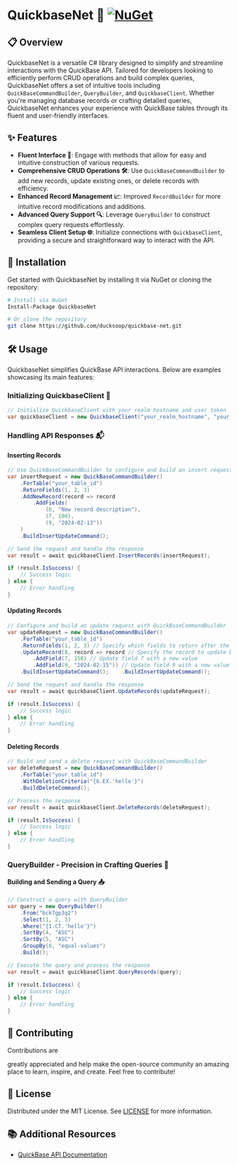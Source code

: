 # QuickbaseNet 🚀 [![NuGet](https://img.shields.io/nuget/v/QuickbaseNet?label=NuGet&logo=nuget&style=flat-square)](https://www.nuget.org/packages/QuickbaseNet/)

## 📋 Overview

QuickbaseNet is a versatile C# library designed to simplify and streamline interactions with the QuickBase API. Tailored for developers looking to efficiently perform CRUD operations and build complex queries, QuickbaseNet offers a set of intuitive tools including `QuickBaseCommandBuilder`, `QueryBuilder`, and `QuickbaseClient`. Whether you're managing database records or crafting detailed queries, QuickbaseNet enhances your experience with QuickBase tables through its fluent and user-friendly interfaces.

## ✨ Features

- **Fluent Interface 🌊**: Engage with methods that allow for easy and intuitive construction of various requests.
- **Comprehensive CRUD Operations 🛠️**: Use `QuickBaseCommandBuilder` to add new records, update existing ones, or delete records with efficiency.
- **Enhanced Record Management 📈**: Improved `RecordBuilder` for more intuitive record modifications and additions.
- **Advanced Query Support 🔍**: Leverage `QueryBuilder` to construct complex query requests effortlessly.
- **Seamless Client Setup 🌐**: Initialize connections with `QuickbaseClient`, providing a secure and straightforward way to interact with the API.

## 💾 Installation

Get started with QuickbaseNet by installing it via NuGet or cloning the repository:

```bash
# Install via NuGet
Install-Package QuickbaseNet

# Or clone the repository
git clone https://github.com/ducksoop/quickbase-net.git
```

## 🛠️ Usage

QuickbaseNet simplifies QuickBase API interactions. Below are examples showcasing its main features:

### Initializing QuickbaseClient 🌟

```csharp
// Initialize QuickbaseClient with your realm hostname and user token
var quickbaseClient = new QuickbaseClient("your_realm_hostname", "your_user_token");
```

### Handling API Responses 📬

#### Inserting Records

```csharp
// Use QuickBaseCommandBuilder to configure and build an insert request
var insertRequest = new QuickBaseCommandBuilder()
    .ForTable("your_table_id")
    .ReturnFields(1, 2, 3)
    .AddNewRecord(record => record
        .AddFields(
            (6, "New record description"),
            (7, 100),
            (9, "2024-02-13"))
    )
    .BuildInsertUpdateCommand();

// Send the request and handle the response
var result = await quickbaseClient.InsertRecords(insertRequest);

if (result.IsSuccess) {
    // Success logic
} else {
    // Error handling
}
```

#### Updating Records

```csharp
// Configure and build an update request with QuickBaseCommandBuilder
var updateRequest = new QuickBaseCommandBuilder()
    .ForTable("your_table_id")
    .ReturnFields(1, 2, 3) // Specify which fields to return after the update operation
    .UpdateRecord(8, record => record // Specify the record to update based on its record ID (8 in this example)
        .AddField(7, 150) // Update field 7 with a new value
        .AddField(9, "2024-02-15")) // Update field 9 with a new value
    .BuildInsertUpdateCommand();    .BuildInsertUpdateCommand();

// Send the request and handle the response
var result = await quickbaseClient.UpdateRecords(updateRequest);

if (result.IsSuccess) {
    // Success logic
} else {
    // Error handling
}
```

#### Deleting Records

```csharp
// Build and send a delete request with QuickBaseCommandBuilder
var deleteRequest = new QuickBaseCommandBuilder()
    .ForTable("your_table_id")
    .WithDeletionCriteria("{6.EX.'hello'}")
    .BuildDeleteCommand();

// Process the response
var result = await quickbaseClient.DeleteRecords(deleteRequest);

if (result.IsSuccess) {
    // Success logic
} else {
    // Error handling
}
```

### QueryBuilder - Precision in Crafting Queries 🔎

#### Building and Sending a Query 📤

```csharp
// Construct a query with QueryBuilder
var query = new QueryBuilder()
    .From("bck7gp3q2")
    .Select(1, 2, 3)
    .Where("{1.CT.'hello'}")
    .SortBy(4, "ASC")
    .SortBy(5, "ASC")
    .GroupBy(6, "equal-values")
    .Build();

// Execute the query and process the response
var result = await quickbaseClient.QueryRecords(query);

if (result.IsSuccess) {
    // Success logic
} else {
    // Error handling
}
```

## 👐 Contributing

Contributions are

 greatly appreciated and help make the open-source community an amazing place to learn, inspire, and create. Feel free to contribute!

## 📜 License

Distributed under the MIT License. See [LICENSE](https://github.com/ducksoop/quickbase-net/blob/master/LICENSE.txt) for more information.

## 📚 Additional Resources

- [QuickBase API Documentation](https://developer.quickbase.com)
